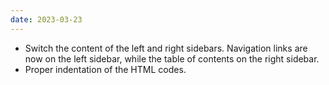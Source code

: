```yaml
---
date: 2023-03-23
---
```


* Switch the content of the left and right sidebars. Navigation links are now on the left sidebar, while the table of contents on the right sidebar.
* Proper indentation of the HTML codes.